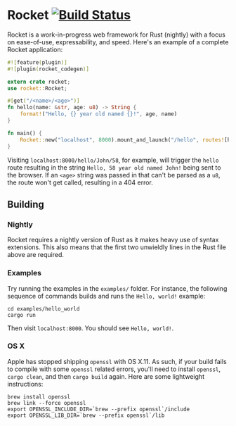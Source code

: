 # Rocket [![Build Status](https://travis-ci.com/SergioBenitez/Rocket.svg?token=CVq3HTkPNimYtLm3RHCn&branch=master)](https://travis-ci.com/SergioBenitez/rocket)

Rocket is a work-in-progress web framework for Rust (nightly) with a focus on
ease-of-use, expressability, and speed. Here's an example of a complete Rocket
application:

```rust
#![feature(plugin)]
#![plugin(rocket_codegen)]

extern crate rocket;
use rocket::Rocket;

#[get("/<name>/<age>")]
fn hello(name: &str, age: u8) -> String {
    format!("Hello, {} year old named {}!", age, name)
}

fn main() {
    Rocket::new("localhost", 8000).mount_and_launch("/hello", routes![hello]);
}
```

Visiting `localhost:8000/hello/John/58`, for example, will trigger the `hello`
route resulting in the string `Hello, 58 year old named John!` being sent to the
browser. If an `<age>` string was passed in that can't be parsed as a `u8`, the
route won't get called, resulting in a 404 error.


## Building

### Nightly

Rocket requires a nightly version of Rust as it makes heavy use of syntax
extensions. This also means that the first two unwieldly lines in the Rust file
above are required.

### Examples

Try running the examples in the `examples/` folder. For instance, the following
sequence of commands builds and runs the `Hello, world!` example:

```
cd examples/hello_world
cargo run
```

Then visit `localhost:8000`. You should see `Hello, world!`.

### OS X

Apple has stopped shipping `openssl` with OS X.11. As such, if your build fails
to compile with some `openssl` related errors, you'll need to install `openssl`,
`cargo clean`, and then `cargo build` again. Here are some lightweight
instructions:

```
brew install openssl
brew link --force openssl
export OPENSSL_INCLUDE_DIR=`brew --prefix openssl`/include
export OPENSSL_LIB_DIR=`brew --prefix openssl`/lib
```

